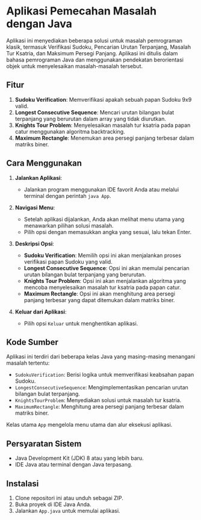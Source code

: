 # Aplikasi Pemecahan Masalah dengan Java

Aplikasi ini menyediakan beberapa solusi untuk masalah pemrograman klasik, termasuk Verifikasi Sudoku, Pencarian Urutan Terpanjang, Masalah Tur Ksatria, dan Maksimum Persegi Panjang. Aplikasi ini ditulis dalam bahasa pemrograman Java dan menggunakan pendekatan berorientasi objek untuk menyelesaikan masalah-masalah tersebut.

## Fitur

1. **Sudoku Verification**: Memverifikasi apakah sebuah papan Sudoku 9x9 valid.
2. **Longest Consecutive Sequence**: Mencari urutan bilangan bulat terpanjang yang berurutan dalam array yang tidak diurutkan.
3. **Knights Tour Problem**: Menyelesaikan masalah tur ksatria pada papan catur menggunakan algoritma backtracking.
4. **Maximum Rectangle**: Menemukan area persegi panjang terbesar dalam matriks biner.

## Cara Menggunakan

1. **Jalankan Aplikasi**:
    - Jalankan program menggunakan IDE favorit Anda atau melalui terminal dengan perintah `java App`.

2. **Navigasi Menu**:
    - Setelah aplikasi dijalankan, Anda akan melihat menu utama yang menawarkan pilihan solusi masalah.
    - Pilih opsi dengan memasukkan angka yang sesuai, lalu tekan Enter.

3. **Deskripsi Opsi**:
    - **Sudoku Verification**: Memilih opsi ini akan menjalankan proses verifikasi papan Sudoku yang valid.
    - **Longest Consecutive Sequence**: Opsi ini akan memulai pencarian urutan bilangan bulat terpanjang yang berurutan.
    - **Knights Tour Problem**: Opsi ini akan menjalankan algoritma yang mencoba menyelesaikan masalah tur ksatria pada papan catur.
    - **Maximum Rectangle**: Opsi ini akan menghitung area persegi panjang terbesar yang dapat ditemukan dalam matriks biner.

4. **Keluar dari Aplikasi**:
    - Pilih opsi `Keluar` untuk menghentikan aplikasi.

## Kode Sumber

Aplikasi ini terdiri dari beberapa kelas Java yang masing-masing menangani masalah tertentu:

- `SudokuVerification`: Berisi logika untuk memverifikasi keabsahan papan Sudoku.
- `LongestConsecutiveSequence`: Mengimplementasikan pencarian urutan bilangan bulat terpanjang.
- `KnightsTourProblem`: Menyediakan solusi untuk masalah tur ksatria.
- `MaximumRectangle`: Menghitung area persegi panjang terbesar dalam matriks biner.

Kelas utama `App` mengelola menu utama dan alur eksekusi aplikasi.

## Persyaratan Sistem

- Java Development Kit (JDK) 8 atau yang lebih baru.
- IDE Java atau terminal dengan Java terpasang.

## Instalasi

1. Clone repositori ini atau unduh sebagai ZIP.
2. Buka proyek di IDE Java Anda.
3. Jalankan `App.java` untuk memulai aplikasi.
